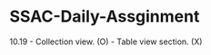 # SSAC-Daily-Assginment

10.19 - Collection view.      (O)
      - Table view section.   (X)
      

